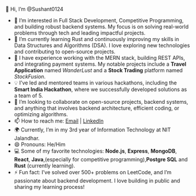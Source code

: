 👋 Hi, I’m @Sushant0124  
- 👀 I’m interested in Full Stack Development, Competitive Programming, and building robust backend systems. My focus is on solving real-world problems through tech and leading impactful projects.  
- 🌱 I’m currently learning Rust and continuously improving my skills in Data Structures and Algorithms (DSA). I love exploring new technologies and contributing to open-source projects.  
- 💼 I have experience working with the MERN stack, building REST APIs, and integrating payment systems. My notable projects include a **Travel Application** named *WanderLust* and a **Stock Trading** platform named *StockFusion*.  
- 💡 I’ve led and mentored teams in various hackathons, including the **Smart India Hackathon**, where we successfully developed solutions as a team of 5.  
- 💞️ I’m looking to collaborate on open-source projects, backend systems, and anything that involves backend architecture, efficient coding, or optimizing algorithms.  
- 📫 How to reach me: [Email](mailto:sushantbansal2004@gmail.com) | [LinkedIn](https://www.linkedin.com/in/sushant-bansal-a4719525a/) 
- 🌍 Currently, I’m in my 3rd year of Information Technology at NIT Jalandhar. 
- 😄 Pronouns: He/Him  
- 💻 Some of my favorite technologies: **Node.js**, **Express**, **MongoDB**, **React**, **Java**,(especially for competitive programming),**Postgre SQL** and **Rust** (currently learning).  
- ⚡ Fun fact: I’ve solved over 500+ problems on LeetCode, and I’m passionate about backend development. I love building in public and sharing my learning process!

